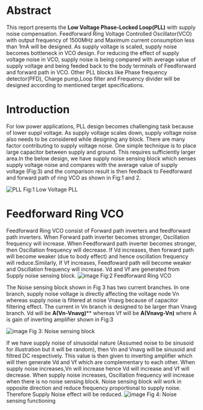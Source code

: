 # Abstract
This report presents the **Low Voltage Phase-Locked Loop(PLL)** with supply noise compensation. Feedforward Ring Voltage Controlled Oscillator(VCO) with output frequency of 1500MHz and Maximum current consumption less than 1mA will be designed. As supply voltage is scaled, supply noise becomes bottleneck in VCO design. For reducing the effect of supply voltage noise in VCO, supply noise is being compared with average value of supply voltage and being feeded back to the
body terminals of Feedforward and forward path in VCO. Other PLL blocks like Phase frequency detector(PFD), Charge pump,Loop filter and Frequency divider will be designed according to mentioned target specifications.

# Introduction
For low power applications, PLL design becomes challenging task because of lower suppl voltage. As supply voltage scales down, supply voltage noise also needs to be considered while designing any block. There are many factor contributing to supply voltage noise. One simple technique is to place large capacitor between supply and ground. This requires sufficiently larger area.In the below design, we have supply noise sensing block which senses supply voltage noise and compares with the average value of supply voltage (Fig:3) and the comparison result is then feedback to Feedforward and forward path of ring VCO as shown in Fig:1 and 2. 

![PLL](https://user-images.githubusercontent.com/48211474/156175166-76aab5ba-b27f-47b7-93d9-a235cfaf3c83.png)
                                                                  Fig:1 Low Voltage PLL
 
# Feedforward Ring VCO 
Feedforward Ring VCO consist of Forward path inverters and feedforward path inverters. When Forward path inverter becomes stronger, Oscillation frequency will increase. When Feedforward path inverter becomes stronger, then Oscillation frequency will decrease. If Vd increases, then forward path will become weaker (due to body effect) and hence oscillation frequency will reduce.Similarly, If Vf increases, Feedfoward path will become weaker and Oscillation frequency will increase. Vd and Vf are generated from Supply noise sensing block. 
![image](https://user-images.githubusercontent.com/48211474/156181023-d5cf4ed1-28e3-4813-a527-740eebe1ed6a.png)
Fig:2 Feedforward Ring VCO

The Noise sensing block shown in Fig  3 has two current branches. In one branch, supply noise voltage is directly affecting the voltage node Vn whereas supply noise is filtered at noise Vnavg because of capacitor filtering effect. The current in Vn branch is designed to be larger than Vnavg branch. Vd will be **A(Vn-Vnavg)**** whereas Vf will be **A(Vnavg-Vn)** where A is gain of inverting amplifier shown in Fig:3

![image](https://user-images.githubusercontent.com/48211474/156181549-fc9dc8b7-0bf9-4bd5-8f98-517ada385e08.png)
Fig 3: Noise sensing block

If we have supply noise of sinusoidal nature (Assumed noise to be sinusoid for illustration but it will be random), then Vn and Vnavg will be sinusoid and filtred DC  respectively. This value is then given to inverting amplifier which will then generate Vd and Vf which are complementary to each other. When supply noise increases,Vn will increase hence Vd will increase and Vf will decrease. When supply noise increases, Oscillation frequency will increase when there is no noise sensing block. Noise sensing block will work in opposite direction and reduce frequency proportional to supply noise. Therefore Supply Noise effect will be reduced.
![image](https://user-images.githubusercontent.com/48211474/156192027-315459eb-2783-411b-ab08-d3367bee7428.png)
Fig 4: Noise sensing functioning
